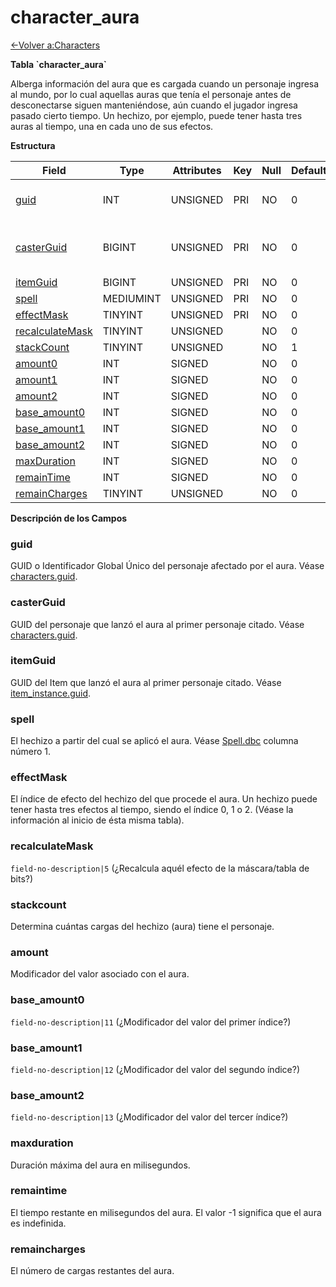 # character\_aura

[<-Volver a:Characters](database-characters)

**Tabla \`character\_aura\`**

Alberga información del aura que es cargada cuando un personaje ingresa al mundo, por lo cual aquellas auras que tenía el personaje antes de desconectarse siguen manteniéndose, aún cuando el jugador ingresa pasado cierto tiempo. Un hechizo, por ejemplo, puede tener hasta tres auras al tiempo, una en cada uno de sus efectos.

**Estructura**

| Field                 | Type      | Attributes | Key | Null | Default | Extra | Comment                       |
| --------------------- | --------- | ---------- | --- | ---- | ------- | ----- | ----------------------------- |
| [guid][1]             | INT       | UNSIGNED   | PRI | NO   | 0       |       | Global Unique Identifier      |
| [casterGuid][2]       | BIGINT    | UNSIGNED   | PRI | NO   | 0       |       | Full Global Unique Identifier |
| [itemGuid][3]         | BIGINT    | UNSIGNED   | PRI | NO   | 0       |       |                               |
| [spell][4]            | MEDIUMINT | UNSIGNED   | PRI | NO   | 0       |       |                               |
| [effectMask][5]       | TINYINT   | UNSIGNED   | PRI | NO   | 0       |       |                               |
| [recalculateMask][6]  | TINYINT   | UNSIGNED   |     | NO   | 0       |       |                               |
| [stackCount][7]       | TINYINT   | UNSIGNED   |     | NO   | 1       |       |                               |
| [amount0][8]          | INT       | SIGNED     |     | NO   | 0       |       |                               |
| [amount1][9]          | INT       | SIGNED     |     | NO   | 0       |       |                               |
| [amount2][10]         | INT       | SIGNED     |     | NO   | 0       |       |                               |
| [base_amount0][11]    | INT       | SIGNED     |     | NO   | 0       |       |                               |
| [base_amount1][12]    | INT       | SIGNED     |     | NO   | 0       |       |                               |
| [base_amount2][13]    | INT       | SIGNED     |     | NO   | 0       |       |                               |
| [maxDuration][14]     | INT       | SIGNED     |     | NO   | 0       |       |                               |
| [remainTime][15]      | INT       | SIGNED     |     | NO   | 0       |       |                               |
| [remainCharges][16]   | TINYINT   | UNSIGNED   |     | NO   | 0       |       |                               |

[1]: #guid
[2]: #casterguid
[3]: #itemguid
[4]: #spell
[5]: #effectmask
[6]: #recalculatemask
[7]: #stackcount
[8]: #amount
[9]: #amount
[10]: #amount
[11]: #baseamount0
[12]: #baseamount1
[13]: #baseamount2
[14]: #maxduration
[15]: #remaintime
[16]: #remaincharges

**Descripción de los Campos**

### guid

GUID o Identificador Global Único del personaje afectado por el aura. Véase [characters.guid](characters#guid).

### casterGuid

GUID del personaje que lanzó el aura al primer personaje citado. Véase [characters.guid](characters#guid).

### itemGuid

GUID del Item que lanzó el aura al primer personaje citado. Véase [item\_instance.guid](item\_instance#guid).

### spell

El hechizo a partir del cual se aplicó el aura. Véase [Spell.dbc](spell) columna número 1.

### effectMask

El índice de efecto del hechizo del que procede el aura. Un hechizo puede tener hasta tres efectos al tiempo, siendo el índice 0, 1 o 2. (Véase la información al inicio de ésta misma tabla).

### recalculateMask

`field-no-description|5` (¿Recalcula aquél efecto de la máscara/tabla de bits?)

### stackcount

Determina cuántas cargas del hechizo (aura) tiene el personaje.

### amount

Modificador del valor asociado con el aura.

### base\_amount0

`field-no-description|11` (¿Modificador del valor del primer índice?)

### base\_amount1

`field-no-description|12` (¿Modificador del valor del segundo índice?)

### base\_amount2

`field-no-description|13` (¿Modificador del valor del tercer índice?)

### maxduration

Duración máxima del aura en milisegundos.

### remaintime

El tiempo restante en milisegundos del aura. El valor -1 significa que el aura es indefinida.

### remaincharges

El número de cargas restantes del aura.
